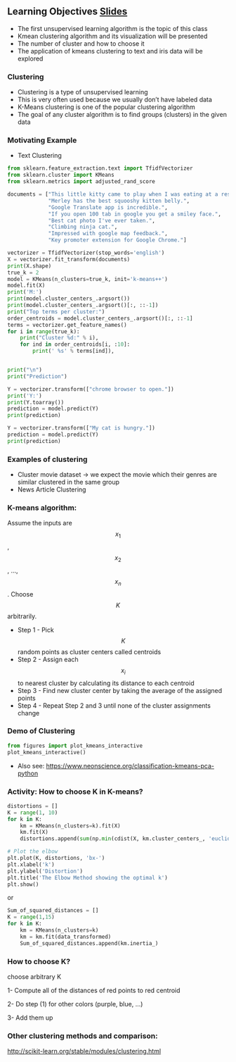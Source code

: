 ## Learning Objectives [Slides](./Notebooks/simple_kmeans.ipynb)
- The first unsupervised learning algorithm is the topic of this class
- Kmean clustering algorithm and its visualization will be presented
- The number of cluster and how to choose it
- The application of kmeans clustering to text and iris data will be explored

### Clustering

- Clustering is a type of unsupervised learning
- This is very often used because we usually don’t have labeled data
- K-Means clustering is one of the popular clustering algorithm
- The goal of any cluster algorithm is to find groups (clusters) in the given data

### Motivating Example

- Text Clustering
```python
from sklearn.feature_extraction.text import TfidfVectorizer
from sklearn.cluster import KMeans
from sklearn.metrics import adjusted_rand_score

documents = ["This little kitty came to play when I was eating at a restaurant.",
             "Merley has the best squooshy kitten belly.",
             "Google Translate app is incredible.",
             "If you open 100 tab in google you get a smiley face.",
             "Best cat photo I've ever taken.",
             "Climbing ninja cat.",
             "Impressed with google map feedback.",
             "Key promoter extension for Google Chrome."]

vectorizer = TfidfVectorizer(stop_words='english')
X = vectorizer.fit_transform(documents)
print(X.shape)
true_k = 2
model = KMeans(n_clusters=true_k, init='k-means++')
model.fit(X)
print('M:')
print(model.cluster_centers_.argsort())
print(model.cluster_centers_.argsort()[:, ::-1])
print("Top terms per cluster:")
order_centroids = model.cluster_centers_.argsort()[:, ::-1]
terms = vectorizer.get_feature_names()
for i in range(true_k):
    print("Cluster %d:" % i),
    for ind in order_centroids[i, :10]:
        print(' %s' % terms[ind]),


print("\n")
print("Prediction")

Y = vectorizer.transform(["chrome browser to open."])
print('Y:')
print(Y.toarray())
prediction = model.predict(Y)
print(prediction)

Y = vectorizer.transform(["My cat is hungry."])
prediction = model.predict(Y)
print(prediction)
```

### Examples of clustering

- Cluster movie dataset -> we expect the movie which their genres are similar clustered in the same group
- News Article Clustering

### K-means algorithm:

Assume the inputs are $$x_1$$, $$x_2$$, ..., $$x_n$$. Choose $$K$$ arbitrarily.

- Step 1 - Pick $$K$$ random points as cluster centers called centroids
- Step 2 - Assign each $$x_i$$ to nearest cluster by calculating its distance to each centroid
- Step 3 - Find new cluster center by taking the average of the assigned points
- Step 4 - Repeat Step 2 and 3 until none of the cluster assignments change

### Demo of Clustering
```python
from figures import plot_kmeans_interactive
plot_kmeans_interactive()
```
- Also see: https://www.neonscience.org/classification-kmeans-pca-python

### Activity: How to choose K in K-means?
```python
distortions = []
K = range(1, 10)
for k in K:
    km = KMeans(n_clusters=k).fit(X)
    km.fit(X)
    distortions.append(sum(np.min(cdist(X, km.cluster_centers_, 'euclidean'), axis=1)) / X.shape[0])

# Plot the elbow
plt.plot(K, distortions, 'bx-')
plt.xlabel('k')
plt.ylabel('Distortion')
plt.title('The Elbow Method showing the optimal k')
plt.show()
```
or
```python
Sum_of_squared_distances = []
K = range(1,15)
for k in K:
    km = KMeans(n_clusters=k)
    km = km.fit(data_transformed)
    Sum_of_squared_distances.append(km.inertia_)
```

### How to choose K?

choose arbitrary K

1- Compute all of the distances of red points to red centroid

2- Do step (1) for other colors (purple, blue, ...)

3- Add them up

### Other clustering methods and comparison:

http://scikit-learn.org/stable/modules/clustering.html
